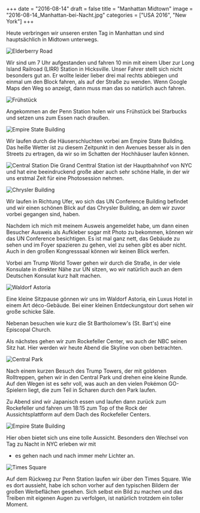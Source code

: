+++
date = "2016-08-14"
draft = false
title = "Manhattan Midtown"
image = "2016-08-14_Manhattan-bei-Nacht.jpg"
categories = ["USA 2016", "New York"]
+++

Heute verbringen wir unseren ersten Tag in Manhattan und sind hauptsächlich in Midtown
unterwegs. 

![Elderberry Road](/images/2016-08-14_Elderberry-Road.jpg)

Wir sind um 7 Uhr aufgestanden und
fahren 10 min mit einem Uber zur 
Long Island Railroad (LIRR) Station in Hicksville.
Unser Fahrer stellt sich nicht besonders gut an. 
Er wollte leider lieber drei mal rechts abbiegen
und einmal um den Block fahren, 
als auf der Straße zu wenden. Wenn Google Maps
den Weg so anzeigt, dann muss man das so natürlich auch fahren.

![Frühstück](/images/2016-08-14_Breakfast.jpg)

Angekommen an der Penn Station holen wir uns
Frühstück bei
Starbucks
und setzen uns zum Essen nach draußen. 

![Empire State Building](/images/2016-08-14_Empire-State-Building.jpg)

Wir laufen durch die Häuserschluchten
vorbei am Empire State Building. 
Das heiße Wetter ist 
zu diesem Zeitpunkt in den Avenues 
besser als in den Streets zu ertragen, da
wir so im Schatten der Hochhäuser laufen können. 

![Central Station](/images/2016-08-14_Central-Station.jpg)
Die Grand Centtral Station ist der Hauptbahnhof
von NYC und hat eine beeindruckend große
aber auch sehr schöne Halle, in der wir uns
erstmal Zeit für eine Photosession nehmen. 

![Chrysler Building](/images/2016-08-14_Chrysler-Building.jpg)

Wir laufen in Richtung Ufer, wo sich das
UN Conference Building befindet und
wir einen schönen Blick auf das 
Chrysler Building, an dem wir zuvor vorbei 
gegangen sind, haben. 

Nachdem ich mich mit meinem Ausweis angemeldet habe,
um dann einen Besucher Ausweis als 
Aufkleber sogar mit Photo zu bekommen,
können wir das 
UN Conference besichtigen. 
Es ist mal ganz nett, das Gebäude zu sehen und
im Foyer spazieren zu gehen, viel zu sehen 
gibt es aber nicht. Auch in den
großen Kongresssaal können wir keinen Blick werfen. 

Vorbei am Trump World Tower gehen wir durch 
die Straße, in der viele Konsulate in direkter 
Nähe zur UN sitzen, wo wir natürlich auch an
dem Deutschen Konsulat kurz halt machen. 

![Waldorf Astoria](/images/2016-08-14_Waldorf-Astoria.jpg)

Eine kleine Sitzpause gönnen wir uns 
im Waldorf Astoria, ein
Luxus Hotel in einem Art déco-Gebäude.
Bei einer kleinen Entdeckungstour dort
sehen wir große schicke Säle. 

Nebenan besuchen wie kurz die 
St Bartholomew's (St. Bart's) 
eine Episcopal Church. 

Als nächstes gehen wir zum Rockefeller Center, 
wo auch der NBC seinen Sitz hat. 
Hier werden wir heute Abend die Skyline
von oben betrachten. 

![Central Park](/images/2016-08-14_Central-Park.jpg)

Nach einem kurzen Besuch des Trump Towers,
der mit goldenen Rolltreppen, gehen wir in den
Central Park und drehen eine kleine Runde. 
Auf den Wegen ist es sehr voll, was auch an
den vielen Pokémon GO-Spielern liegt, die 
zum Teil in Scharen durch den Park laufen. 

Zu Abend sind wir Japanisch essen und
laufen dann zurück zum Rockefeller und fahren
um 18:15 zum Top of the Rock der 
Aussichtsplattform auf dem Dach des Rockefeller Centers. 

![Empire State Building](/images/2016-08-14_Empire-von-Rockefeller.jpg)

Hier oben bietet sich uns eine tolle Aussicht. 
Besonders den Wechsel von Tag zu Nacht 
in NYC erleben wir mit 
- es gehen nach und nach immer mehr Lichter an. 

![Times Square](/images/2016-08-14_Times-Square.jpg)

Auf dem Rückweg zur Penn Station laufen
wir über den Times Square.
Wie es dort aussieht, habe ich schon vorher 
auf den typischen Bildern der großen 
Werbeflächen gesehen. 
Sich selbst ein Bild zu machen
und das Treiben mit eigenen Augen 
zu verfolgen, ist natürlich trotzdem ein toller Moment. 